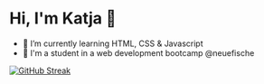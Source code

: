 # Hi, I'm Katja 👋

- 🌱 I’m currently learning HTML, CSS & Javascript 
- 🐠 I'm a student in a web development bootcamp @neuefische

[![GitHub Streak](https://github-readme-streak-stats.herokuapp.com?user=ekat-br&theme=monokai-metallian&hide_border=true&border_radius=5&date_format=j%20M%5B%20Y%5D)](https://git.io/streak-stats)
